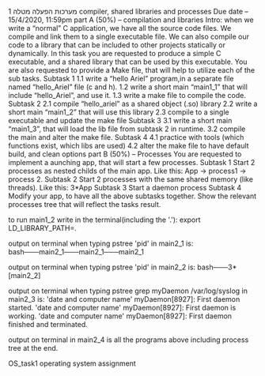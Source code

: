 מערכות הפעלה
מטלה 1
compiler, shared libraries and processes
Due date – 15/4/2020, 11:59pm
part A (50%) – compilation and libraries
Intro: when we write a “normal” C application, we have all the source code files.
We compile and link them to a single executable file.
We can also compile our code to a library that can be included to other projects statically or
dynamically.
In this task you are requested to produce a simple C executable, and a shared library that can
be used by this executable. You are also requested to provide a Make file, that will help to
utilize each of the sub tasks.
Subtask 1
1.1 write a “hello Ariel” program,in a separate file named “hello_Ariel” file (c and
h).
1.2 write a short main “main1_1” that will include “hello_Ariel”, and use it.
1.3 write a make file to compile the code.
Subtask 2
2.1 compile “hello_ariel” as a shared object (.so) library
2.2 write a short main “main1_2” that will use this library
2.3 compile to a single executable and update the make file
Subtask 3
3.1 write a short main “main1_3”, that will load the lib file from subtask 2 in
runtime.
3.2 compile the main and alter the make file.
Subtask 4
4.1 practice with tools (which functions exist, which libs are used)
4.2 alter the make file to have default build, and clean options
part B (50%) – Processes
You are requested to implement a aunching app, that will start a few processes.
Subtask 1
Start 2 processes as nested childs of the main app.
Like this: App -> process1 -> process 2.
Subtask 2
Start 2 processes with the same shared memory (like threads).
Like this: 3*App
Subtask 3
Start a daemon process
Subtask 4
Modify your app, to have all the above subtasks together.
Show the relevant processes tree that will reflect the tasks result.


to run main1_2 write in the terminal(including the '.'): 
	export LD_LIBRARY_PATH=.

output on terminal when typing pstree 'pid' in main2_1 is: 
	bash───main2_1───main2_1───main2_1

output on terminal when typing pstree 'pid' in main2_2 is: 
	bash───3*[main2_2]

output on terminal when typing pstree grep myDaemon /var/log/syslog in main2_3 is: 
	'date and computer name' myDaemon[8927]: First daemon started. 
	'date and computer name' myDaemon[8927]: First daemon is working. 
	'date and computer name' myDaemon[8927]: First daemon finished and terminated.

output on terminal in main2_4 is all the programs above including process tree at the end.

OS_task1
operating system assignment
